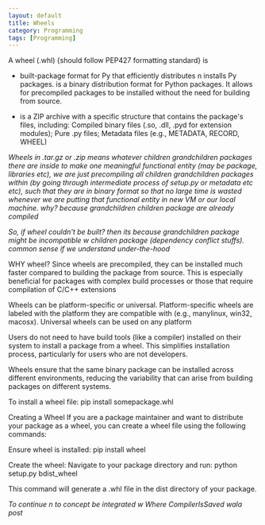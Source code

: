 ```yaml
---
layout: default
title: Wheels
category: Programming
tags: [Programming]
---
```


A wheel (.whl) {should follow PEP427 formatting standard} is 

- built-package format for Py that efficiently distributes n installs Py packages. is a binary distribution format for Python packages. It allows for precompiled packages to be installed without the need for building from source.

- is a ZIP archive with a specific structure that contains the package's files, including: Compiled binary files (.so, .dll, .pyd for extension modules); Pure .py files; Metadata files (e.g., METADATA, RECORD, WHEEL)

_Wheels in .tar.gz or .zip means whatever children grandchildren packages there are inside to make one meaningful functional entity (may be package, libraries etc), we are just precompiling all children grandchildren packages within (by going through intermediate process of setup.py or metadata etc etc), such that they are in binary format so that no large time is wasted whenever we are putting that functional entity in new VM or our local machine. why? because grandchildren children package are already compiled_

_So, if wheel couldn't be built? then its because grandchildren package might be incompatible w children package (dependency conflict stuffs). common sense if we understand under-the-hood_

WHY wheel? Since wheels are precompiled, they can be installed much faster compared to building the package from source. This is especially beneficial for packages with complex build processes or those that require compilation of C/C++ extensions

 Wheels can be platform-specific or universal. Platform-specific wheels are labeled with the platform they are compatible with (e.g., manylinux, win32, macosx). Universal wheels can be used on any platform

 Users do not need to have build tools (like a compiler) installed on their system to install a package from a wheel. This simplifies installation process, particularly for users who are not developers.

Wheels ensure that the same binary package can be installed across different environments, reducing the variability that can arise from building packages on different systems.

To install a wheel file:
pip install somepackage.whl

Creating a Wheel
If you are a package maintainer and want to distribute your package as a wheel, you can create a wheel file using the following commands:

Ensure wheel is installed:
pip install wheel   

Create the wheel:
Navigate to your package directory and run:
python setup.py bdist_wheel

This command will generate a .whl file in the dist directory of your package.

_To continue n to concept be integrated w Where CompilerIsSaved wala post_

